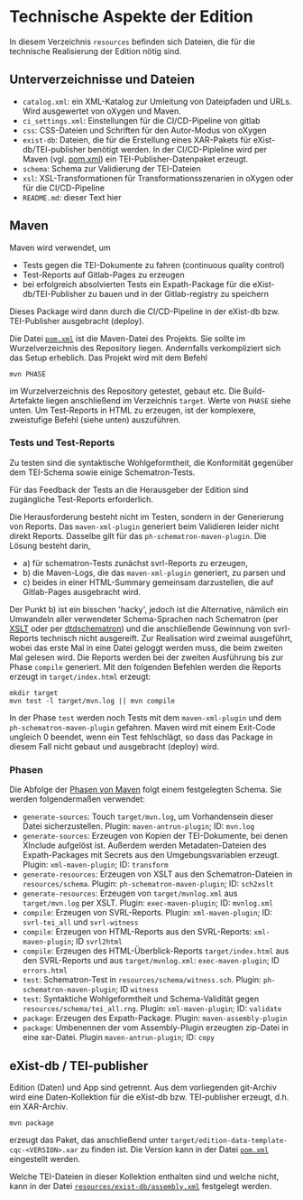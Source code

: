 # Technische Aspekte der Edition #

In diesem Verzeichnis `resources` befinden sich Dateien, die für die
technische Realisierung der Edition nötig sind.

## Unterverzeichnisse und Dateien

- `catalog.xml`: ein XML-Katalog zur Umleitung von Dateipfaden und
  URLs. Wird ausgewertet von oXygen und Maven.
- `ci_settings.xml`: Einstellungen für die CI/CD-Pipeline von gitlab
- `css`: CSS-Dateien und Schriften für den Autor-Modus von oXygen
- `exist-db`: Dateien, die für die Erstellung eines XAR-Pakets für
  eXist-db/TEI-publisher benötigt werden. In der CI/CD-Pipleline wird
  per Maven (vgl. [pom.xml](../pom.xml)) ein TEI-Publisher-Datenpaket
  erzeugt.
- `schema`: Schema zur Validierung der TEI-Dateien
- `xsl`: XSL-Transformationen für Transformationsszenarien in oXygen
  oder für die CI/CD-Pipeline
- `README.md`: dieser Text hier

## Maven ##

Maven wird verwendet, um

- Tests gegen die TEI-Dokumente zu fahren (continuous quality control)
- Test-Reports auf Gitlab-Pages zu erzeugen
- bei erfolgreich absolvierten Tests ein Expath-Package für die
  eXist-db/TEI-Publisher zu bauen und in der Gitlab-registry zu
  speichern

Dieses Package wird dann durch die CI/CD-Pipeline in der eXist-db
bzw. TEI-Publisher ausgebracht (deploy).

Die Datei [`pom.xml`](../pom.xml) ist die Maven-Datei des
Projekts. Sie sollte im Wurzelverzeichnis des Repository
liegen. Andernfalls verkompliziert sich das Setup erheblich. Das
Projekt wird mit dem Befehl

```{shell}
mvn PHASE
```

im Wurzelverzeichnis des Repository getestet, gebaut etc. Die
Build-Artefakte liegen anschließend im Verzeichnis `target`. Werte von
`PHASE` siehe unten. Um Test-Reports in HTML zu erzeugen, ist der
komplexere, zweistufige Befehl (siehe unten) auszuführen.


### Tests und Test-Reports ###

Zu testen sind die syntaktische Wohlgeformtheit, die Konformität
gegenüber dem TEI-Schema sowie einige Schematron-Tests.

Für das Feedback der Tests an die Herausgeber der Edition sind
zugängliche Test-Reports erforderlich.

Die Herausforderung besteht nicht im Testen, sondern in der
Generierung von Reports. Das `maven-xml-plugin` generiert beim
Validieren leider nicht direkt Reports. Dasselbe gilt für das
`ph-schematron-maven-plugin`. Die Lösung besteht darin,
- a) für schematron-Tests zunächst svrl-Reports zu erzeugen,
- b) die Maven-Logs, die das `maven-xml-plugin` generiert, zu parsen
  und
- c) beides in einer HTML-Summary gemeinsam darzustellen, die auf
  Gitlab-Pages ausgebracht wird.

Der Punkt b) ist ein bisschen 'hacky', jedoch ist die Alternative,
nämlich ein Umwandeln aller verwendeter Schema-Sprachen nach
Schematron (per
[XSLT](https://github.com/Schematron/schematron/tree/master/trunk/xsd2sch/code)
oder per [dtdschematron](https://github.com/ncbi/DtdAnalyzer)) und die
anschließende Gewinnung von svrl-Reports technisch nicht
ausgereift. Zur Realisation wird zweimal ausgeführt, wobei das erste
Mal in eine Datei geloggt werden muss, die beim zweiten Mal gelesen
wird. Die Reports werden bei der zweiten Ausführung bis zur Phase
`compile` generiert. Mit den folgenden Befehlen werden die Reports
erzeugt in `target/index.html` erzeugt:

```{shell}
mkdir target
mvn test -l target/mvn.log || mvn compile
```

In der Phase `test` werden noch Tests mit dem `maven-xml-plugin` und
dem `ph-schematron-maven-plugin` gefahren. Maven wird mit einem
Exit-Code ungleich 0 beendet, wenn ein Test fehlschlägt, so dass das
Package in diesem Fall nicht gebaut und ausgebracht (deploy) wird.


### Phasen ###

Die Abfolge der [Phasen von
Maven](https://maven.apache.org/guides/introduction/introduction-to-the-lifecycle.html)
folgt einem festgelegten Schema. Sie werden folgendermaßen verwendet:

- `generate-sources`: Touch `target/mvn.log`, um Vorhandensein dieser
  Datei sicherzustellen. Plugin: `maven-antrun-plugin`; ID: `mvn.log`
- `generate-sources`: Erzeugen von Kopien der TEI-Dokumente, bei denen
  XInclude aufgelöst ist. Außerdem werden Metadaten-Dateien des
  Expath-Packages mit Secrets aus den Umgebungsvariablen
  erzeugt. Plugin: `xml-maven-plugin`; ID: `transform`
- `generate-resources`: Erzeugen von XSLT aus den Schematron-Dateien
  in `resources/schema`. Plugin: `ph-schematron-maven-plugin`; ID:
  `sch2xslt`
- `generate-resources`: Erzeugen von `target/mvnlog.xml` aus
  `target/mvn.log` per XSLT. Plugin: `exec-maven-plugin`; ID:
  `mvnlog.xml`
- `compile`: Erzeugen von SVRL-Reports. Plugin: `xml-maven-plugin`;
  ID: `svrl-tei_all` und `svrl-witness`
- `compile`: Erzeugen von HTML-Reports aus den SVRL-Reports:
  `xml-maven-plugin`; ID `svrl2html`
- `compile`: Erzeugen des HTML-Überblick-Reports `target/index.html`
  aus den SVRL-Reports und aus `target/mvnlog.xml`:
  `exec-maven-plugin`; ID `errors.html`
- `test`: Schematron-Test in `resources/schema/witness.sch`. Plugin:
  `ph-schematron-maven-plugin`; ID `witness`
- `test`: Syntaktiche Wohlgeformtheit und Schema-Validität gegen
  `resources/schema/tei_all.rng`. Plugin: `xml-maven-plugin`; ID:
  `validate`
- `package`: Erzeugen des Expath-Package. Plugin:
  `maven-assembly-plugin`
- `package`: Umbenennen der vom Assembly-Plugin erzeugten zip-Datei in
  eine xar-Datei. Plugin `maven-antrun-plugin`; ID: `copy`

  

## eXist-db / TEI-publisher

Edition (Daten) und App sind getrennt. Aus dem vorliegenden git-Archiv
wird eine Daten-Kollektion für die eXist-db bzw. TEI-publisher
erzeugt, d.h. ein XAR-Archiv.

```
mvn package
```

erzeugt das Paket, das anschließend unter
`target/edition-data-template-cqc-<VERSION>.xar` zu finden ist. Die Version
kann in der Datei [`pom.xml`](../pom.xml) eingestellt werden.

Welche TEI-Dateien in dieser Kollektion enthalten sind und welche
nicht, kann in der Datei
[`resources/exist-db/assembly.xml`](exist-db/assembly.xml) festgelegt
werden.
